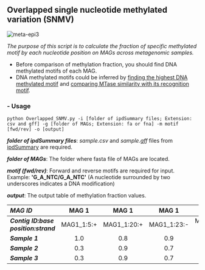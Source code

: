 ## __Overlapped single nucleotide methylated variation (SNMV)__

![meta-epi3](https://user-images.githubusercontent.com/39515472/143435335-04425562-294b-4c47-a949-e67d4add8852.png)

_The purpose of this script is to calculate the fraction of specific methylated motif by each nucleotide position on MAGs across metagenomic samples._

- Before comparison of methylation fraction, you should find DNA methylated motifs of each MAG.
- DNA methylated motifs could be inferred by [finding the highest DNA methylated motif](https://github.com/hoonjeseong/Meta-epigenome_analysis/blob/main/docs/Motif-calculation.md) and [comparing MTase similarity with its recognition motif](https://github.com/hoonjeseong/Meta-epigenome_analysis/blob/main/utils/MTase_REBASE.md).

### __- Usage__
```
python Overlapped_SNMV.py -i [folder of ipdSummary files; Extension: csv and gff] -g [folder of MAGs; Extension: fa or fna] -m motif [fwd/rev] -o [output]
```

  ___folder of ipdSummary files___: _sample.csv_ and _sample.gff_ files from [ipdSummary](https://github.com/hoonjeseong/Meta-epigenome_analysis/blob/main/utils/MTase_REBASE.md) are required.

  ___folder of MAGs___: The folder where fasta file of MAGs are located. 

  ___motif (fwd/rev)___: Forward and reverse motifs are required for input. Example: __'G_A_NTC/G_A_NTC'__ (A nucleotide surrounded by two underscores indicates a DNA modification)

  ___output___: The output table of methylation fraction values.
  
  | _MAG ID_ | MAG 1 | MAG 1 | MAG 1 | MAG 3 ...|
  |:-- | :------: | :------: | :------: | :------: |
  | ___Contig ID:base position:strand___ | MAG1_1:5:+ | MAG1_1:20:+ | MAG1_1:23:- | MAG1_3:115:+ ...|
  | ___Sample 1___ | 1.0 | 0.8 | 0.9 | 0.75 ...|
  | ___Sample 2___ | 0.3 | 0.9 | 0.7 | 0.95 ...|
  | ___Sample 3___ | 0.3 | 0.9 | 0.7 | 0.95 ...|
  
